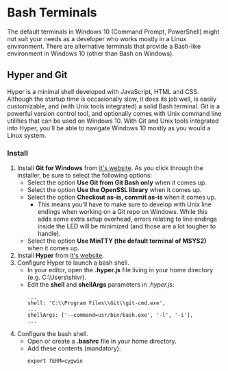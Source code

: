 # Bash Terminals

The default terminals in Windows 10 (Command Prompt, PowerShell) might not suit your needs as a developer who works mostly in a Linux environment. There are alternative terminals that provide a Bash-like environment in Windows 10 (other than Bash on Windows).

## Hyper and Git

Hyper is a minimal shell developed with JavaScript, HTML and CSS. Although the startup time is occasionally slow, it does its job well, is easily customizable, and (with Unix tools integrated) a solid Bash terminal. Git is a powerful version control tool, and optionally comes with Unix command line utilities that can be used on Windows 10. With Git and Unix tools integrated into Hyper, you'll be able to navigate Windows 10 mostly as you would a Linux system.

### Install

1. Install **Git for Windows** from [it's website](https://git-scm.com/download/win). As you click through the installer, be sure to select the following options:
   * Select the option **Use Git from Git Bash only** when it comes up.
   * Select the option **Use the OpenSSL library** when it comes up.
   * Select the option **Checkout as-is, commit as-is** when it comes up.
      * This means you'll have to make sure to develop with Unix line endings when working on a Git repo on Windows. While this adds some extra setup overhead, errors relating to line endings inside the LED will be minimized (and those are a lot tougher to handle). 
   * Select the option **Use MinTTY (the default terminal of MSYS2)** when it comes up.
2. Install **Hyper** from [it's website](https://hyper.is/).
3. Configure Hyper to launch a bash shell.
   * In your editor, open the **.hyper.js** file living in your home directory (e.g. C:\Users\shivr).
   * Edit the **shell** and **shellArgs** parameters in *.hyper.js*:
      ```
      ...
      shell: 'C:\\Program Files\\Git\\git-cmd.exe',
      ...
      shellArgs: ['--command=usr/bin/bash.exe', '-l', '-i'],
      ...
      ```
4. Configure the bash shell.
   * Open or create a **.bashrc** file in your home directory.
   * Add these contents (mandatory):
      ```
      export TERM=cygwin
      ```